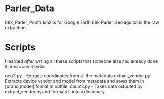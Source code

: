 # Parler_Data
68k_Parler_Points.kmz is for Google Earth
68k Parler Geotags.txt is the raw extraction.

# Scripts
I learned *after* writing all these scripts that someone else had already done it, and done it better

geo2.py - Extracts coordinates from all the metadata
extract_vendor.py - Extracts device vendor and model from metadata and saves them in [brand,model] format in outfile.
count3.py - Takes data outputed by extract_vendor.py and formats it into a dictionary

